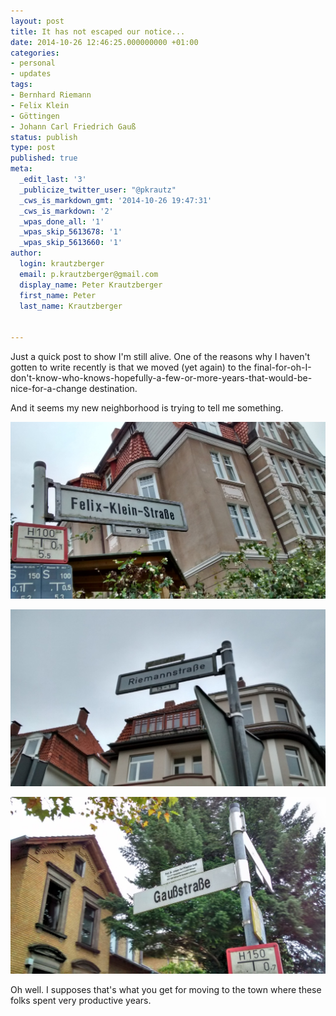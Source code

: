 ```yaml
---
layout: post
title: It has not escaped our notice...
date: 2014-10-26 12:46:25.000000000 +01:00
categories:
- personal
- updates
tags:
- Bernhard Riemann
- Felix Klein
- Göttingen
- Johann Carl Friedrich Gauß
status: publish
type: post
published: true
meta:
  _edit_last: '3'
  _publicize_twitter_user: "@pkrautz"
  _cws_is_markdown_gmt: '2014-10-26 19:47:31'
  _cws_is_markdown: '2'
  _wpas_done_all: '1'
  _wpas_skip_5613678: '1'
  _wpas_skip_5613660: '1'
author:
  login: krautzberger
  email: p.krautzberger@gmail.com
  display_name: Peter Krautzberger
  first_name: Peter
  last_name: Krautzberger


---
```


Just a quick post to show I'm still alive. One of the reasons why I haven't gotten to write recently is that we moved (yet again) to the final-for-oh-I-don't-know-who-knows-hopefully-a-few-or-more-years-that-would-be-nice-for-a-change destination.

And it seems my new neighborhood is trying to tell me something.

[![Street sign, Felix-Klein-Str., Göttingen](assets/Goettingen21-1024x575.jpg)](http://boolesrings.org/krautzberger/files/2014/10/Goettingen21.jpg)

[![Street sign, Riemannstr., Göttingen](assets/Goettingen11-1024x575.jpg)](http://boolesrings.org/krautzberger/files/2014/10/Goettingen11.jpg)

[![Street sign, Gaußstr., Göttingen](assets/Goettingen3-1024x575.jpg)](http://boolesrings.org/krautzberger/files/2014/10/Goettingen3.jpg)

Oh well. I supposes that's what you get for moving to the town where these folks spent very productive years.